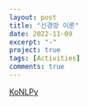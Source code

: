 ```yaml
---
layout: post
title: "신경망 이론"
date: 2022-11-09
excerpt: "-"
project: true
tags: [Activities]
comments: true
---
```


[KoNLPy](https://github.com/glydokid/C_Project/files/10011933/default.pdf)

